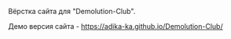 Вёрстка сайта для "Demolution-Club".

Демо версия сайта - https://adika-ka.github.io/Demolution-Club/
